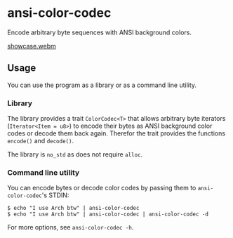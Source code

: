 # ansi-color-codec

Encode arbitrary byte sequences with ANSI background colors.

[showcase.webm](https://user-images.githubusercontent.com/3766192/201553147-a4a18950-e346-4d61-833a-804b72f98fd6.webm)

## Usage

You can use the program as a library or as a command line utility.

### Library

The library provides a trait `ColorCodec<T>` that allows arbitrary byte
iterators
(`Iterator<Item = u8>`) to encode their bytes as ANSI background color
codes or decode them back again.
Therefor the trait provides the functions `encode()` and
`decode()`.

The library is `no_std` as does not require `alloc`.

### Command line utility

You can encode bytes or decode color codes by passing them to
`ansi-color-codec`'s STDIN:

```shell
$ echo "I use Arch btw" | ansi-color-codec
$ echo "I use Arch btw" | ansi-color-codec | ansi-color-codec -d
```

For more options, see `ansi-color-codec -h`.
